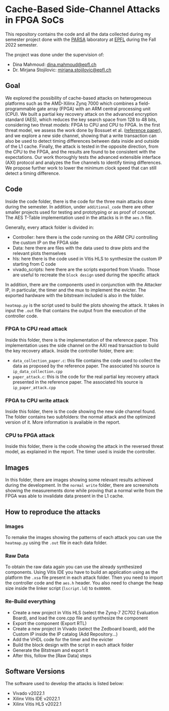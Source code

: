 # Cache-Based Side-Channel Attacks in FPGA SoCs

This repository contains the code and all the data collected during my semester project done with the [PARSA](https://parsa.epfl.ch/) laboratory at [EPFL](https://www.epfl.ch/en/) during the Fall 2022 semester.

The project was done under the supervision of:
- Dina Mahmoud: dina.mahmoud@epfl.ch
- Dr. Mirjana Stojilovic: mirjana.stojilovic@epfl.ch

## Goal

We explored the possibility of cache-based attacks on heterogeneous platforms such as the AMD-Xilinx Zynq 7000 which combines a field-programmable gate array (FPGA) with an ARM central processing unit (CPU). We built a partial key recovery attack on the advanced encryption standard (AES), which reduces the key search space from 128 to 48 bits, considering two threat models: FPGA to CPU and CPU to FPGA. In the first threat model, we assess the work done by Bossuet et al. ([reference paper](https://www.mdpi.com/2076-3417/11/14/6662/htm)), and we explore a new side channel, showing that a write transaction can also be used to detect timing differences between data inside and outside of the L1 cache. Finally, the attack is tested in the opposite direction, from the CPU to the FPGA, and the results are found to be consistent with the expectations. Our work thoroughly tests the advanced extensible interface (AXI) protocol and analyzes the five channels to identify timing differences. We propose further work to lower the minimum clock speed that can still detect a timing difference.


## Code

Inside the code folder, there is the code for the three main attacks done during the semester. In addition, under `additional_code` there are other smaller projects used for testing and prototyping or as proof of concept. The AES T-Table implementation used in the attacks is in the `aes.h` file.

Generally, every attack folder is divided in:
- Controller: here there is the code running on the ARM CPU controlling the custom IP on the FPGA side
- Data: here there are files with the data used to draw plots and the relevant plots themselves
- hls: here there is the code used in Vitis HLS to synthesize the custom IP starting from C code
- vivado_scripts: here there are the scripts exported from Vivado. Those are useful to recreate the `block design` used during the specific attack

In addition, there are the components used in conjunction with the Attacker IP, in particular, the timer and the mux to implement the evicter. The exported hardware with the bitstream included is also in the folder. 

`heatmap.py` is the script used to build the plots showing the attack. It takes in input the `.out` file that contains the output from the execution of the controller code.


### FPGA to CPU read attack

Inside this folder, there is the implementation of the reference paper. This implementation uses the side channel on the AXI read transaction to build the key recovery attack. Inside the controller folder, there are: 
- `data_collection_paper.c`: this file contains the code used to collect the data as proposed by the reference paper. The associated hls source is `ip_data_collection.cpp`
- `paper_attack.c`: this is the code for the real partial key recovery attack presented in the reference paper. The associated hls source is `ip_paper_attack.cpp`

### FPGA to CPU write attack 

Inside this folder, there is the code showing the new side channel found. The folder contains two subfolders: the normal attack and the optimized version of it. More information is available in the report. 

### CPU to FPGA attack

Inside this folder, there is the code showing the attack in the reversed threat model, as explained in the report. The timer used is inside the controller. 


## Images

In this folder, there are images showing some relevant results achieved during the development. In the `normal write` folder, there are screenshots showing the measurements done while proving that a normal write from the FPGA was able to invalidate data present in the L1 cache. 

## How to reproduce the attacks

### Images 

To remake the images showing the patterns of each attack you can use the `heatmap.py` using the `.out` file in each data folder.

### Raw Data 

To obtain the raw data again you can use the already synthesized components. Using Vitis IDE you have to build an application using as the platform the `.xsa` file present in each attack folder. Then you need to import the controller code and the `aes.h` header. You also need to change the heap size inside the linker script (`lscript.ld`) to `0x80000`.

### Re-Build everything

- Create a new project in Vitis HLS (select the Zynq-7 ZC702 Evaluation Board), and load the core.cpp file and synthesize the component
- Export the component (Export RTL)
- Create a new project in Vivado (select the Zedboard board), add the Custom IP inside the IP catalog (Add Repository...)
- Add the VHDL code for the timer and the evicter
- Build the block design with the script in each attack folder
- Generate the Bitstream and export it
- After this, follow the [Raw Data] steps

## Software Versions

The software used to develop the attacks is listed below:

- Vivado v2022.1
- Xilinx Vitis IDE v2022.1
- Xilinx Vitis HLS v2022.1